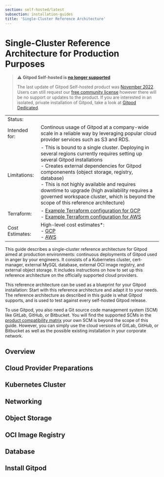 ```yaml
---
section: self-hosted/latest
subsection: installation-guides
title: 'Single-Cluster Reference Architecture'
---
```


<script lang="ts">

  import Overview from "./_chunks/overview.md";
  import Preparations from "./_chunks/preparations.md";
  import Cluster from "./_chunks/cluster.md";
  import Networking from "./_chunks/networking.md";
  import Registry from "./_chunks/registry.md";
  import Database from "./_chunks/database.md";
  import Storage from "./_chunks/storage.md";
  import Install from "./_chunks/install.md";
  import BigPill from "$lib/components/big-pill.svelte";
  import Tooltip from "$lib/components/tooltip.svelte";
</script>

# Single-Cluster Reference Architecture for Production Purposes

> ⚠️ **Gitpod Self-hosted is [no longer supported](/blog/introducing-gitpod-dedicated)**
>
> The last update of Gitpod Self-hosted product was [November 2022](/changelog/november-self-hosted-release). Users can still request our [free community license](/community-license) however there will be no support or updates to the product. If you are interested in an isolated, private installation of Gitpod, take a look at [Gitpod Dedicated](/dedicated).

|                                                                                                                                                                                                                                                                                                                                                                                                                                                                                                        |                                                                                                                                                                                                                                                                                                                                                                                                                             |
| ------------------------------------------------------------------------------------------------------------------------------------------------------------------------------------------------------------------------------------------------------------------------------------------------------------------------------------------------------------------------------------------------------------------------------------------------------------------------------------------------------ | --------------------------------------------------------------------------------------------------------------------------------------------------------------------------------------------------------------------------------------------------------------------------------------------------------------------------------------------------------------------------------------------------------------------------- |
| Status:                                                                                                                                                                                                                                                                                                                                                                                                                                                                                                | <BigPill text="alpha" class="ml-1.5" />                                                                                                                                                                                                                                                                                                                                                                                     |
| Intended for:                                                                                                                                                                                                                                                                                                                                                                                                                                                                                          | Continous usage of Gitpod at a company-wide scale in a reliable way by leveraging popular cloud provider services such as S3 and RDS.                                                                                                                                                                                                                                                                                       |
| Limitations:                                                                                                                                                                                                                                                                                                                                                                                                                                                                                           | - This is bound to a single cluster. Deploying in several regions currently requires setting up several Gitpod installations <br /> - Creates external dependencies for Gitpod componenents (object storage, registry, database) <br /> - This is not highly available and requires downtime to upgrade (high availability requires a governed workspace cluster, which is beyond the scope of this reference architecture) |
| Terraform: <Tooltip title="These terraform configurations enable you to create the architecture described in <br /> this document in an automated way. We use these scripts internally to test new <br />releases against this architecture. They should be seen as examples that you can <br /> use to create your own environment."/>                                                                                                                                                                | - [Example Terraform configuration for GCP](https://github.com/gitpod-io/gitpod/tree/main/install/infra/single-cluster/gcp) <br /> - [Example Terraform configuration for AWS](https://github.com/gitpod-io/gitpod/tree/main/install/infra/single-cluster/aws)                                                                                                                                                              |
| Cost Estimates: <Tooltip title="These cost estimates do not include egress. However, we typically see egress cost to be an <br />additional 15% on top of the estimates here.  These estimates are just examples, <br /> the exact cost will depend on your set-up and usage profile - your cost <em>will</em> deviate.  <br />With  the configuration in these estimates, you are able to run 36 concurrent basic <br />  workspaces - assuming the same density as currently used in Gitpod SaaS."/> | High-level cost estimates\*: <br /> - [GCP](https://cloudpricingcalculator.appspot.com#!?id=53d776be-60fa-4fe9-a64b-ae4c80e74645) <br /> - [AWS](https://calculator.aws/#/estimate?id=6df1417288724042faf49eed70fb8ea0f6e80c13)                                                                                                                                                                                             |

This guide describes a single-cluster reference architecture for Gitpod aimed at production environments: continuous deployments of Gitpod used in anger by your engineers. It consists of a Kubernetes cluster, cert-manager, external MySQL database, external OCI image registry, and external object storage. It includes instructions on how to set up this reference architecture on the officially supported cloud providers.

This reference architecture can be used as a blueprint for your Gitpod installation: Start with this reference architecture and adapt it to your needs. The reference architecture as described in this guide is what Gitpod supports, and is used to test against every self-hosted Gitpod release.

To use Gitpod, you also need a Git source code management system (SCM) like GitLab, GitHub, or Bitbucket. You will find the supported SCMs in the [product compatibility matrix](/docs/references/compatibility?admin) your own SCM is beyond the scope of this guide. However, you can simply use the cloud versions of GitLab, GitHub, or Bitbucket as well as the possible existing installation in your corporate network.

## Overview

<Overview />

## Cloud Provider Preparations

<Preparations />

## Kubernetes Cluster

<Cluster />

## Networking

<Networking />

## Object Storage

<Storage />

## OCI Image Registry

<Registry />

## Database

<Database />

## Install Gitpod

<Install />
